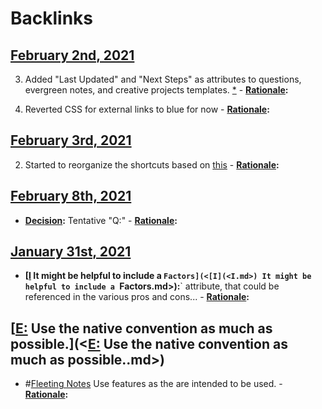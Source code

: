 
# Backlinks
## [February 2nd, 2021](<February 2nd, 2021.md>)
3. Added "Last Updated" and "Next Steps" as attributes to questions, evergreen notes, and creative projects templates. [*](((yURo5cs1L)))
            - **[Rationale](<Rationale.md>):**

6. Reverted CSS for external links to blue for now 
            - **[Rationale](<Rationale.md>):**

## [February 3rd, 2021](<February 3rd, 2021.md>)
2. Started to reorganize the shortcuts based on [this](((ZH-J4OPDR)))
            - **[Rationale](<Rationale.md>):**

## [February 8th, 2021](<February 8th, 2021.md>)
- **[Decision](<Decision.md>):** Tentative "Q:"
                        - **[Rationale](<Rationale.md>):**

## [January 31st, 2021](<January 31st, 2021.md>)
- **[[I](<I.md>) It might be helpful to include a `Factors](<[I](<I.md>) It might be helpful to include a `Factors.md>):**` attribute, that could be referenced in the various pros and cons...
                - **[Rationale](<Rationale.md>):**

## [[E:](<[E:.md>) Use the native convention as much as possible.](<[E:](<E:.md>) Use the native convention as much as possible..md>)
- #[Fleeting Notes](<Fleeting Notes.md>) Use features as the are intended to be used.
            - **[Rationale](<Rationale.md>):**

